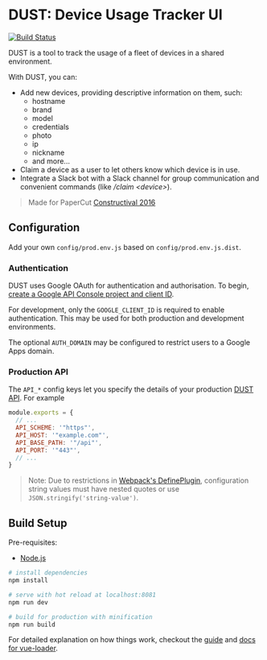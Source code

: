 # DUST: Device Usage Tracker UI

[![Build Status](https://travis-ci.org/PaperCutSoftware/dust-ui.svg?branch=master)](https://travis-ci.org/PaperCutSoftware/dust-ui)

DUST is a tool to track the usage of a fleet of devices in a shared environment. 

With DUST, you can:
 
* Add new devices, providing descriptive information on them, such:
  * hostname
  * brand
  * model
  * credentials
  * photo
  * ip
  * nickname
  * and more...
* Claim a device as a user to let others know which device is in use.
* Integrate a Slack bot with a Slack channel for group communication and convenient commands 
  (like */claim &lt;device&gt;*). 

> Made for PaperCut [Constructival 2016][1]

## Configuration

Add your own `config/prod.env.js` based on `config/prod.env.js.dist`.

### Authentication

DUST uses Google OAuth for authentication and authorisation. To begin,
[create a Google API Console project and client ID](https://developers.google.com/identity/sign-in/web/devconsole-project).

For development, only the `GOOGLE_CLIENT_ID` is required to enable authentication.
This may be used for both production and development environments.

The optional `AUTH_DOMAIN` may be configured to restrict users to a Google Apps domain.

### Production API

The `API_*` config keys let you specify the details of your production [DUST API](https://github.com/PaperCutSoftware/dust-api). For example

``` javascript
module.exports = {
  // ...
  API_SCHEME: '"https"',
  API_HOST: '"example.com"',
  API_BASE_PATH: '"/api"',
  API_PORT: '"443"',
  // ...
}
```

> Note: Due to restrictions in [Webpack's DefinePlugin](https://webpack.js.org/plugins/define-plugin/), configuration string values must have nested quotes or use `JSON.stringify('string-value')`.

## Build Setup

Pre-requisites:

* [Node.js](https://nodejs.org/)

``` bash
# install dependencies
npm install

# serve with hot reload at localhost:8081
npm run dev

# build for production with minification
npm run build
```

For detailed explanation on how things work, checkout
the [guide](http://vuejs-templates.github.io/webpack/)
and [docs for vue-loader](http://vuejs.github.io/vue-loader).

[1]: https://blog.papercut.com/constructival-papercuts-first-global-hackathon/
